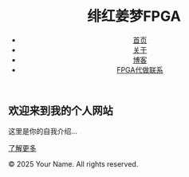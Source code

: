<!DOCTYPE html>
<html lang="zh-CN">
<head>
  <meta charset="UTF-8">
  <meta name="viewport" content="width=device-width, initial-scale=1.0">
  <title>绯红姜梦FPGA | 个人网站</title>
  <link rel="stylesheet" href="assets/css/style.css">
</head>
<body>
  <header>
    <h1>绯红姜梦FPGA</h1>
    <nav>
      <ul>
        <li><a href="index.html" 
              --class="!text-red-500 hover:text-blue-700 transition-colors duration-200" --
              --aria-label="返回首页"--
              --title="返回首页"--
              >首页</a></li>
        <li><a href="pages/about.html">关于</a></li>
        <li><a href="posts/">博客</a></li>
        <li><a href="posts/">FPGA代做联系</a></li>
      </ul>
    </nav>
  </header>
  <main>
    <section class="hero">
      <h2>欢迎来到我的个人网站</h2>
      <p>这里是你的自我介绍...</p>
      <a href="pages/about.html" class="btn">了解更多</a>
    </section>
  </main>
  <footer>
    <p>&copy; 2025 Your Name. All rights reserved.</p>
  </footer>
  <script src="assets/js/main.js"></script>
</body>
</html>
